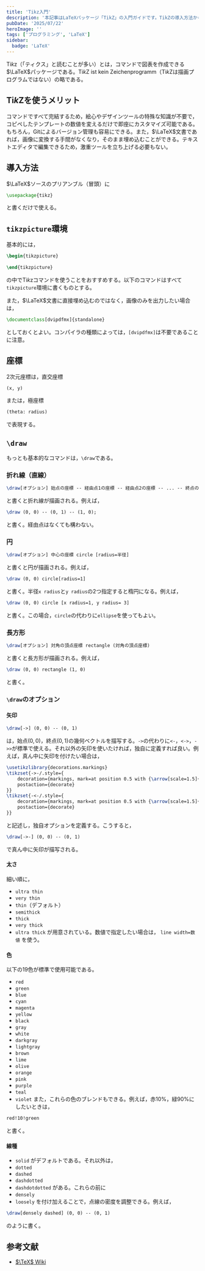 ```yaml
---
title: 'Tikz入門'
description: '本記事はLaTeXパッケージ「TikZ」の入門ガイドです。TikZの導入方法から、基本的なコマンドや座標指定、直線・円・長方形などの図形描画、線の色や太さ、矢印や線種のカスタマイズ方法まで、初心者にもわかりやすく解説します。LaTeXで図を描く方法を知りたい方や、プログラミングによる図表作成に興味がある方におすすめです。'
pubDate: '2025/07/22'
heroImage: ''
tags: ['プログラミング', 'LaTeX']
sidebar:
  badge: 'LaTeX'
---
```


Ti$k$z（「ティクス」と読むことが多い）とは，コマンドで図表を作成できる$\LaTeX$パッケージである。Ti$k$Z ist kein Zeichenprogramm（Ti$k$Zは描画プログラムではない）の略である。

## Ti$k$Zを使うメリット
コマンドですべて完結するため，絵心やデザインツールの特殊な知識が不要で，コピペしたテンプレートの数値を変えるだけで即座にカスタマイズ可能である。もちろん，Gitによるバージョン管理も容易にできる。また，$\LaTeX$文書であれば，画像に変換する手間がなくなり，そのまま埋め込むことができる。テキストエディタで編集できるため，激重ツールを立ち上げる必要もない。

## 導入方法
$\LaTeX$ソースのプリアンブル（冒頭）に
```tex
\usepackage{tikz}
```
と書くだけで使える。

## `tikzpicture`環境
基本的には，
```tex
\begin{tikzpicture}
	
\end{tikzpicture}
```
の中でTi$k$zコマンドを使うことをおすすめする。以下のコマンドはすべて`tikzpicture`環境に書くものとする。

また，$\LaTeX$文書に直接埋め込むのではなく，画像のみを出力したい場合は，
```tex
\documentclass[dvipdfmx]{standalone}
```
としておくとよい。コンパイラの種類によっては，`[dvipdfmx]`は不要であることに注意。

## 座標
2次元座標は，直交座標
```tex
(x, y)
```
または，極座標
```tex
(theta: radius)
```
で表現する。

## `\draw`
もっとも基本的なコマンドは，`\draw`である。

### 折れ線（直線）
```tex
\draw[オプション] 始点の座標 -- 経由点1の座標 -- 経由点2の座標 -- ... -- 終点の座標;
```
と書くと折れ線が描画される。例えば，
```tex
\draw (0, 0) -- (0, 1) -- (1, 0);
```
と書く。経由点はなくても構わない。

### 円
```tex
\draw[オプション] 中心の座標 circle [radius=半径]
```
と書くと円が描画される。例えば，
```tex
\draw (0, 0) circle[radius=1]
```
と書く。半径`x radius`と`y radius`の2つ指定すると楕円になる。例えば，
```tex
\draw (0, 0) circle [x radius=1, y radius= 3]
```
と書く。この場合，`circle`の代わりに`ellipse`を使ってもよい。

### 長方形
```tex
\draw[オプション] 対角の頂点座標 rectangle (対角の頂点座標)
```
と書くと長方形が描画される。例えば，
```tex
\draw (0, 0) rectangle (1, 0)
```
と書く。

### `\draw`のオプション
#### 矢印
```tex
\draw[->] (0, 0) -- (0, 1)
```
は，始点$(0, 0)$，終点$(0, 1)$の幾何ベクトルを描写する。`->`の代わりに`<-`，`<->`，`->>`が標準で使える。それ以外の矢印を使いたければ，独自に定義すれば良い。例えば，真ん中に矢印を付けたい場合は，
```tex
\usetikzlibrary{decorations.markings}
\tikzset{->-/.style={
    decoration={markings, mark=at position 0.5 with {\arrow[scale=1.5]{>}}},
    postaction={decorate}
}}
\tikzset{-<-/.style={
    decoration={markings, mark=at position 0.5 with {\arrow[scale=1.5]{<}}},
    postaction={decorate}
}}
```
と記述し，独自オプションを定義する。こうすると，
```tex
\draw[->-] (0, 0) -- (0, 1)
```
で真ん中に矢印が描写される。

#### 太さ
細い順に，
- `ultra thin`
- `very thin`
- `thin`（デフォルト）
- `semithick`
- `thick`
- `very thick`
- `ultra thick`
が用意されている。数値で指定したい場合は，
`line width=数値`
を使う。

#### 色
以下の19色が標準で使用可能である。
- `red`
- `green`
- `blue`
- `cyan`
- `magenta`
- `yellow`
- `black`
- `gray`
- `white`
- `darkgray`
- `lightgray`
- `brown`
- `lime`
- `olive`
- `orange`
- `pink`
- `purple`
- `teal`
- `violet`
また，これらの色のブレンドもできる。例えば，赤10%，緑90%にしたいときは，
```tex
red!10!green
```
と書く。

#### 線種
- `solid`
がデフォルトである。それ以外は，
- `dotted`
- `dashed`
- `dashdotted`
- `dashdotdotted`
がある。これらの前に
- `densely`
- `loosely`
を付け加えることで，点線の密度を調整できる。例えば，
```tex
\draw[densely dashed] (0, 0) -- (0, 1)
```
のように書く。

## 参考文献
- [$\TeX$ Wiki](https://texwiki.texjp.org/)
